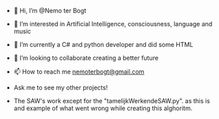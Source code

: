 - 👋 Hi, I’m @Nemo ter Bogt
- 👀 I’m interested in Artificial Intelligence, consciousness, language and music
- 🌱 I’m currently a C# and python developer and did some HTML
- 💞️ I’m looking to collaborate creating a better future
- 📫 How to reach me nemoterbogt@gmail.com
- Ask me to see my other projects!


- The SAW's work except for the "tamelijkWerkendeSAW.py". as this is and example of what went wrong while creating this alghoritm.
<!---
Noimps/Noimps is a ✨ special ✨ repository because its `README.md` (this file) appears on your GitHub profile.
You can click the Preview link to take a look at your changes.
--->
